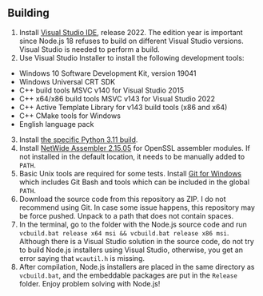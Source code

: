 ## Building

1. Install [Visual Studio IDE](https://visualstudio.microsoft.com/), release 2022. The edition year is important since Node.js 18 refuses to build on different Visual Studio versions. Visual Studio is needed to perform a build.
2. Use Visual Studio Installer to install the following development tools:
* Windows 10 Software Development Kit, version 19041
* Windows Universal CRT SDK
* C++ build tools MSVC v140 for Visual Studio 2015
* C++ x64/x86 build tools MSVC v143 for Visual Studio 2022
* C++ Active Template Library for v143 build tools (x86 and x64)
* C++ CMake tools for Windows
* English language pack
3. Install [the specific Python 3.11 build](https://github.com/vladimir-andreevich/cpython-windows-vista-and-7/blob/main/v3.11/python-3.11.9-amd64-full.exe).
4. Install [NetWide Assembler 2.15.05](https://www.nasm.us/pub/nasm/releasebuilds/2.15.05/) for OpenSSL assembler modules. If not installed in the default location, it needs to be manually added to `PATH`.
5. Basic Unix tools are required for some tests. Install [Git for Windows](https://git-scm.com/download/win) which includes Git Bash and tools which can be included in the global `PATH`.
6. Download the source code from this repository as ZIP. I do not recommend using Git. In case some issue happens, this repository may be force pushed. Unpack to a path that does not contain spaces.
7. In the terminal, go to the folder with the Node.js source code and run ```vcbuild.bat release x64 msi && vcbuild.bat release x86 msi```. Although there is a Visual Studio solution in the source code, do not try to build Node.js installers using Visual Studio, otherwise, you get an error saying that ```wcautil.h``` is missing. 
8. After compilation, Node.js installers are placed in the same directory as ```vcbuild.bat```, and the embeddable packages are put in the ```Release``` folder. Enjoy problem solving with Node.js!
